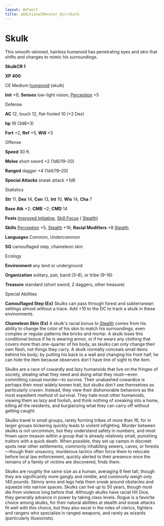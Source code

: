 ```yaml
---
layout: default
title: additionalMonster_dir/skulk
---
```

# Skulk

This smooth-skinned, hairless humanoid has penetrating eyes and skin that shifts and changes to mimic his surroundings.

**SkulkCR 1**

**XP 400**

CE Medium [humanoid](monsters/creatureTypes#_humanoid) (skulk)

**Init** +6; **Senses** low-light vision; [Perception](additionalMonster_dir/../skill_dir/perception#_perception) +5

Defense

**AC** 12, touch 12, flat-footed 10 (+2 Dex)

**hp** 16 (3d8+3)

**Fort** +2, **Ref** +5, **Will** +3

Offense

**Speed** 30 ft.

**Melee** short sword +2 (1d6/19–20)

**Ranged** dagger +4 (1d4/19–20)

**Special Attacks** sneak attack +1d6

Statistics

**Str** 11, **Dex** 14, **Con** 13, **Int** 10, **Wis** 14, **Cha** 7

**Base Atk** +2; **CMB** +2; **CMD** 14

**Feats** [Improved Initiative](additionalMonster_dir/../feats#_improved-initiative), [Skill Focus](additionalMonster_dir/../feats#_skill-focus) ( [Stealth](additionalMonster_dir/../skill_dir/stealth#_stealth))

**Skills** [Perception](additionalMonsters/../skill_dir/perception#_perception) +5, [Stealth](additionalMonsters/../skill_dir/stealth#_stealth) +16; **Racial Modifiers** +8 [Stealth](additionalMonsters/../skill_dir/stealth#_stealth)

**Languages** Common, Undercommon

**SQ** camouflaged step, chameleon skin

Ecology

**Environment** any land or underground

**Organization** solitary, pair, band (3–8), or tribe (9–16)

**Treasure** standard (short sword, 2 daggers, other treasure)

Special Abilities

**Camouflaged Step (Ex)** Skulks can pass through forest and subterranean settings almost without a trace. Add +10 to the DC to track a skulk in these environments.

**Chameleon Skin (Ex)** A skulk's racial bonus to [Stealth](additionalMonsters/../skill_dir/stealth#_stealth) comes from his ability to change the color of his skin to match his surroundings, even complex or regular patterns like bricks and mortar. A skulk loses this conditional bonus if he is wearing armor, or if he wears any clothing that covers more than one-quarter of his body, as skulks can only change their own flesh, not things they carry. A skulk normally conceals small items behind his body; by putting his back to a wall and changing his front half, he can hide the item because observers don't have line of sight to the item.

Skulks are a race of cowardly and lazy humanoids that live on the fringes of society, stealing what they need and doing what they must—even committing casual murder—to survive. Their unabashed cowardice is perhaps their most widely known trait, but skulks don't see themselves as particularly craven. Instead, they view their dishonorable behaviors as the most expedient method of survival. They hate most other humanoids, viewing them as lazy and foolish, and think nothing of sneaking into a home, killing all the residents, and burglarizing what they can carry off without getting caught.

Skulks travel in small groups, rarely forming tribes of more than 16, for in larger groups bickering quickly leads to violent infighting. Murder between skulks is not uncommon, but they understand safety in numbers, and most frown upon treason within a group that is already relatively small, punishing traitors with a quick death. When possible, they set up camps in discreet spots near other settlements, commonly inhabiting sewers, caves, or forests—though their unsavory, murderous tactics often force them to relocate before local law enforcement, quickly alerted to their presence once the remains of a family of victims are discovered, finds them.

Skulks are roughly the same size as a human, averaging 6 feet tall, though they are significantly more gangly and nimble, and commonly weigh only 140 pounds. Skinny arms and legs help them sneak around obstacles and squeeze into narrow spaces. Skulks can live up to 50 years, though most die from violence long before that. Although skulks have racial Hit Dice, they generally advance in power by taking class levels. Rogue is a favorite choice among skulks, for their natural abilities at stealth and sneak attacks fit well with this choice, but they also excel in the roles of clerics, fighters and rangers who specialize in ranged weapons, and rarely as wizards (particularly illusionists).

